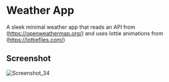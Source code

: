 # Weather App

A sleek minimal weather app that reads an API from (https://openweathermap.org/) and uses lottie animations from (https://lottiefiles.com/)

## Screenshot
![Screenshot_34](https://github.com/Baizaknew/weatherApp/assets/102854080/c0f7446f-985c-4cfa-9d1b-ba2551dce3d0)


